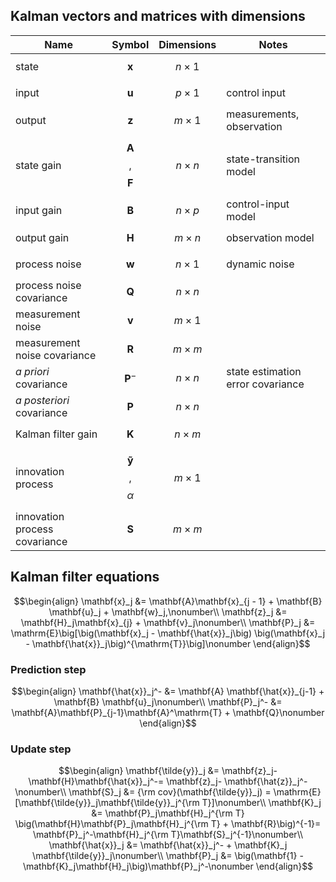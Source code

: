 
## Kalman vectors and matrices with dimensions

| Name                          | Symbol                         | Dimensions    | Notes |
| ----------------------------- |:------------------------------:|:-------------:|-------|
| state                         | $$\mathbf{x}$$                 | $$n\times 1$$ | |
| input                         | $$\mathbf{u}$$                 | $$p\times 1$$ | control input |
| output                        | $$\mathbf{z}$$                 | $$m\times 1$$ | measurements, observation |
| state gain                    | $$\mathbf{A}$$, $$\mathbf{F}$$ | $$n\times n$$ | state-transition model |
| input gain                    | $$\mathbf{B}$$                 | $$n\times p$$ | control-input model |
| output gain                   | $$\mathbf{H}$$                 | $$m\times n$$ | observation model |
| process noise                 | $$\mathbf{w}$$                 | $$n\times 1$$ | dynamic noise |
| process noise covariance      | $$\mathbf{Q}$$                 | $$n\times n$$ | |
| measurement noise             | $$\mathbf{v}$$                 | $$m\times 1$$ | |
| measurement noise covariance  | $$\mathbf{R}$$                 | $$m\times m$$ | |
| _a priori_ covariance         | $$\mathbf{P}^-$$               | $$n\times n$$ | state estimation error covariance |
| _a posteriori_ covariance     | $$\mathbf{P}$$                 | $$n\times n$$ | |
| Kalman filter gain            | $$\mathbf{K}$$                 | $$n\times m$$ | |
| innovation process            | $$\mathbf{\tilde{y}}$$, $$\alpha$$ | $$m\times 1$$ | |
| innovation process covariance | $$\mathbf{S}$$                 | $$m\times m$$ | |

## Kalman filter equations

$$\begin{align}
\mathbf{x}_j &= \mathbf{A}\mathbf{x}_{j - 1} +
    \mathbf{B} \mathbf{u}_j + \mathbf{w}_j,\nonumber\\
\mathbf{z}_j &=
\mathbf{H}_j\mathbf{x}_{j} + \mathbf{v}_j\nonumber\\
\mathbf{P}_j &=
\mathrm{E}\big[\big(\mathbf{x}_j - \mathbf{\hat{x}}_j\big)
    \big(\mathbf{x}_j - \mathbf{\hat{x}}_j\big)^{\mathrm{T}}\big]\nonumber
\end{align}$$

### Prediction step

$$\begin{align}
\mathbf{\hat{x}}_j^- &=
    \mathbf{A} \mathbf{\hat{x}}_{j-1} + \mathbf{B} \mathbf{u}_j\nonumber\\
\mathbf{P}_j^- &=
    \mathbf{A}\mathbf{P}_{j-1}\mathbf{A}^\mathrm{T} + \mathbf{Q}\nonumber
\end{align}$$

### Update step

$$\begin{align}
\mathbf{\tilde{y}}_j &=
    \mathbf{z}_j- \mathbf{H}\mathbf{\hat{x}}_j^-=
    \mathbf{z}_j- \mathbf{\hat{z}}_j^-\nonumber\\
\mathbf{S}_j &= {\rm cov}(\mathbf{\tilde{y}}_j) =
    \mathrm{E}[\mathbf{\tilde{y}}_j\mathbf{\tilde{y}}_j^{\rm T}]\nonumber\\
\mathbf{K}_j &= \mathbf{P}_j\mathbf{H}_j^{\rm T}
    \big(\mathbf{H}\mathbf{P}_j\mathbf{H}_j^{\rm T} + \mathbf{R}\big)^{-1}=
    \mathbf{P}_j^-\mathbf{H}_j^{\rm T}\mathbf{S}_j^{-1}\nonumber\\
\mathbf{\hat{x}}_j &= \mathbf{\hat{x}}_j^- +
    \mathbf{K}_j \mathbf{\tilde{y}}_j\nonumber\\
\mathbf{P}_j &=
    \big(\mathbf{1} - \mathbf{K}_j\mathbf{H}_j\big)\mathbf{P}_j^-\nonumber
\end{align}$$
